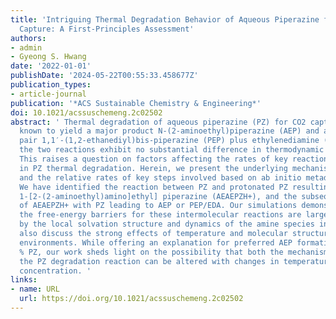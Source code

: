 ```yaml
---
title: 'Intriguing Thermal Degradation Behavior of Aqueous Piperazine for Carbon Dioxide
  Capture: A First-Principles Assessment'
authors:
- admin
- Gyeong S. Hwang
date: '2022-01-01'
publishDate: '2024-05-22T00:55:33.458677Z'
publication_types:
- article-journal
publication: '*ACS Sustainable Chemistry & Engineering*'
doi: 10.1021/acssuschemeng.2c02502
abstract: ' Thermal degradation of aqueous piperazine (PZ) for CO2 capture is experimentally
  known to yield a major product N-(2-aminoethyl)piperazine (AEP) and a minor product
  pair 1,1′-(1,2-ethanediyl)bis-piperazine (PEP) plus ethylenediamine (EDA), although
  the two reactions exhibit no substantial difference in thermodynamic favorability.
  This raises a question on factors affecting the rates of key reactions involved
  in PZ thermal degradation. Herein, we present the underlying mechanisms of PZ degradation
  and the relative rates of key steps involved based on ab initio metadynamics simulations.
  We have identified the reaction between PZ and protonated PZ resulting in an intermediate,
  1-[2-(2-aminoethyl)amino]ethyl] piperazine (AEAEPZH+), and the subsequent reaction
  of AEAEPZH+ with PZ leading to AEP or PEP/EDA. Our simulations demonstrate that
  the free-energy barriers for these intermolecular reactions are largely determined
  by the local solvation structure and dynamics of the amine species involved. We
  also discuss the strong effects of temperature and molecular structure on the solvation
  environments. While offering an explanation for preferred AEP formation in 30 wt
  % PZ, our work sheds light on the possibility that both the mechanism and rate of
  the PZ degradation reaction can be altered with changes in temperature and amine
  concentration. '
links:
- name: URL
  url: https://doi.org/10.1021/acssuschemeng.2c02502
---
```

